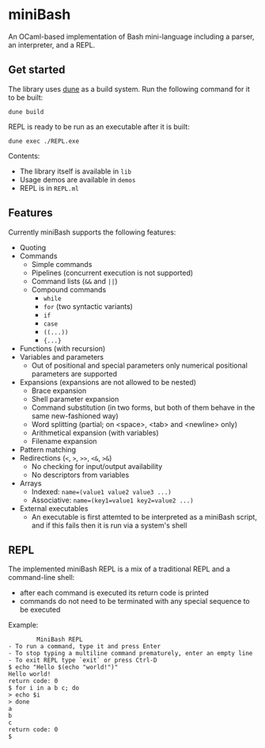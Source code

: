 # miniBash

An OCaml-based implementation of Bash mini-language including a parser, an interpreter, and a REPL.

## Get started

The library uses [dune](https://github.com/ocaml/dune) as a build system. Run the following command for it to be built:

```
dune build
```

REPL is ready to be run as an executable after it is built:

```
dune exec ./REPL.exe
```

Contents:
- The library itself is available in `lib`
- Usage demos are available in `demos`
- REPL is in `REPL.ml`

## Features

Currently miniBash supports the following features:

- Quoting
- Commands
    - Simple commands
    - Pipelines (concurrent execution is not supported)
    - Command lists (`&&` and `||`)
    - Compound commands
        - `while`
        - `for` (two syntactic variants)
        - `if`
        - `case`
        - `((...))`
        - `{...}`
- Functions (with recursion)
- Variables and parameters
    - Out of positional and special parameters only numerical positional parameters are supported
- Expansions (expansions are not allowed to be nested)
    - Brace expansion
    - Shell parameter expansion
    - Command substitution (in two forms, but both of them behave in the same new-fashioned way)
    - Word splitting (partial; on \<space>, \<tab> and \<newline> only)
    - Arithmetical expansion (with variables)
    - Filename expansion
- Pattern matching
- Redirections (`<`, `>`, `>>`, `<&`, `>&`)
    - No checking for input/output availability
    - No descriptors from variables
- Arrays
    - Indexed: `name=(value1 value2 value3 ...)`
    - Associative: `name=(key1=value1 key2=value2 ...)`
- External executables
    - An executable is first attemted to be interpreted as a miniBash script, and if this fails then it is run via a system's shell

## REPL

The implemented miniBash REPL is a mix of a traditional REPL and a command-line shell:
- after each command is executed its return code is printed
- commands do not need to be terminated with any special sequence to be executed

Example:

```shell
        MiniBash REPL
- To run a command, type it and press Enter
- To stop typing a multiline command prematurely, enter an empty line
- To exit REPL type `exit` or press Ctrl-D
$ echo "Hello $(echo "world!")"
Hello world!
return code: 0
$ for i in a b c; do
> echo $i
> done
a
b
c
return code: 0
$ 
```
